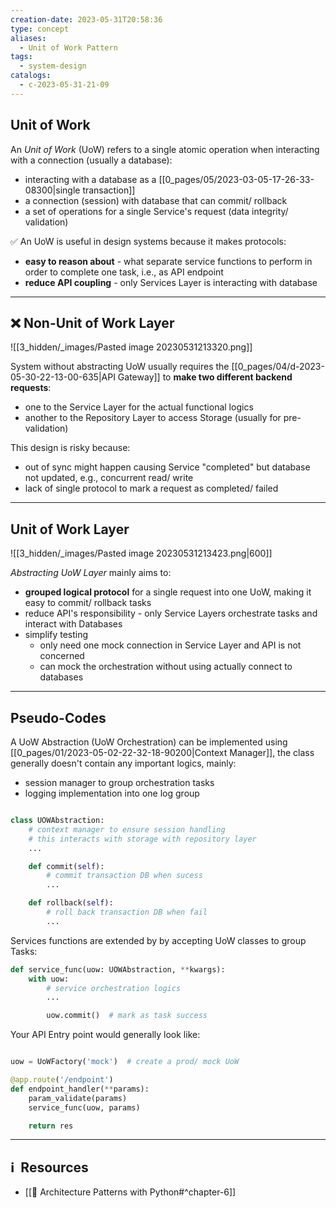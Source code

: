 ```yaml
---
creation-date: 2023-05-31T20:58:36
type: concept
aliases:
  - Unit of Work Pattern
tags:
  - system-design
catalogs:
  - c-2023-05-31-21-09
---
```


## Unit of Work

An *Unit of Work* (UoW) refers to a single atomic operation when interacting with a connection (usually a database):
- interacting with a database as a [[0_pages/05/2023-03-05-17-26-33-08300|single transaction]]
- a connection (session) with database that can commit/ rollback
- a set of operations for a single Service's request (data integrity/ validation)

✅ An UoW is useful in design systems because it makes protocols: 
- **easy to reason about** - what separate service functions to perform in order to complete one task, i.e., as API endpoint
- **reduce API coupling** - only Services Layer is interacting with database

---
## ❌ Non-Unit of Work Layer

![[3_hidden/_images/Pasted image 20230531213320.png]]

System without abstracting UoW usually requires the [[0_pages/04/d-2023-05-30-22-13-00-635|API Gateway]] to **make two different backend requests**: 
- one to the Service Layer for the actual functional logics
- another to the Repository Layer to access Storage (usually for pre-validation)

This design is risky because: 
- out of sync might happen causing Service "completed" but database not updated, e.g., concurrent read/ write
- lack of single protocol to mark a request as completed/ failed

---
## Unit of Work Layer

![[3_hidden/_images/Pasted image 20230531213423.png|600]]

*Abstracting UoW Layer* mainly aims to: 
- **grouped logical protocol** for a single request into one UoW, making it easy to commit/ rollback tasks
- reduce API's responsibility - only Service Layers orchestrate tasks and interact with Databases
- simplify testing 
	- only need one mock connection in Service Layer and API is not concerned
	- can mock the orchestration without using actually connect to databases

---
## Pseudo-Codes

A UoW Abstraction (UoW Orchestration) can be implemented using [[0_pages/01/2023-05-02-22-32-18-90200|Context Manager]], the class generally doesn't contain any important logics, mainly: 
- session manager to group orchestration tasks
- logging implementation into one log group

```python

class UOWAbstraction:
	# context manager to ensure session handling
	# this interacts with storage with repository layer
	...

	def commit(self):
		# commit transaction DB when sucess
		...

	def rollback(self):
		# roll back transaction DB when fail
		...
```

Services functions are extended by by accepting UoW classes to group Tasks:
```python
def service_func(uow: UOWAbstraction, **kwargs):
	with uow:
		# service orchestration logics
		...

		uow.commit()  # mark as task success
```

Your API Entry point would generally look like: 
```python

uow = UoWFactory('mock')  # create a prod/ mock UoW

@app.route('/endpoint')
def endpoint_handler(**params):
	param_validate(params)
	service_func(uow, params)

	return res
```


---
## ℹ️  Resources
- [[📕 Architecture Patterns with Python#^chapter-6]]